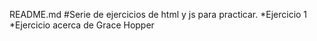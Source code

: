 README.md
#Serie de ejercicios de html y js para practicar.
*Ejercicio 1 
*Ejercicio acerca de Grace Hopper
